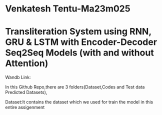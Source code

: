 # Venkatesh Tentu-Ma23m025

# Transliteration System using RNN, GRU & LSTM with Encoder-Decoder Seq2Seq Models (with and without Attention)

Wandb Link:

In this Github Repo,there are 3 folders(Dataset,Codes and Test data Predicted Datasets),

Dataset:It contains the dataset which we used for train the model in this entire assigenment 
